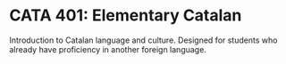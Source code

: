 # CATA 401: Elementary Catalan

Introduction to Catalan language and culture. Designed for students who already have proficiency in another foreign language.